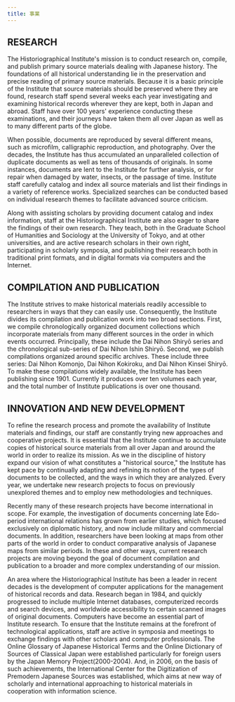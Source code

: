 ```yaml
---
title: 事業
---
```


<h2 class="h03">RESEARCH</h2>

<v-img class="mb-10"
    src="/about/images/about_hi_mission_01.jpg"></v-img>

The Historiographical Institute's mission is to conduct research on, compile, and publish primary source materials dealing with Japanese history. The foundations of all historical understanding lie in the preservation and precise reading of primary source materials. Because it is a basic principle of the Institute that source materials should be preserved where they are found, research staff spend several weeks each year investigating and examining historical records wherever they are kept, both in Japan and abroad. Staff have over 100 years' experience conducting these examinations, and their journeys have taken them all over Japan as well as to many different parts of the globe.

When possible, documents are reproduced by several different means, such as microfilm, calligraphic reproduction, and photography. Over the decades, the Institute has thus accumulated an unparalleled collection of duplicate documents as well as tens of thousands of originals. In some instances, documents are lent to the Institute for further analysis, or for repair when damaged by water, insects, or the passage of time. Institute staff carefully catalog and index all source materials and list their findings in a variety of reference works. Specialized searches can be conducted based on individual research themes to facilitate advanced source criticism.

Along with assisting scholars by providing document catalog and index information, staff at the Historiographical Institute are also eager to share the findings of their own research. They teach, both in the Graduate School of Humanities and Sociology at the University of Tokyo, and at other universities, and are active research scholars in their own right, participating in scholarly symposia, and publishing their research both in traditional print formats, and in digital formats via computers and the Internet.


<h2 class="h03 mt-10">COMPILATION AND PUBLICATION</h2>

The Institute strives to make historical materials readily accessible to researchers in ways that they can easily use. Consequently, the Institute divides its compilation and publication work into two broad sections. First, we compile chronologically organized document collections which incorporate materials from many different sources in the order in which events occurred. Principally, these include the Dai Nihon Shiryō series and the chronological sub-series of Dai Nihon Ishin Shiryō. Second, we publish compilations organized around specific archives. These include three series: Dai Nihon Komonjo, Dai Nihon Kokiroku, and Dai Nihon Kinsei Shiryō. To make these compilations widely available, the Institute has been publishing since 1901. Currently it produces over ten volumes each year, and the total number of Institute publications is over one thousand.


<h2 class="h03 mt-10">INNOVATION AND NEW DEVELOPMENT</h2>

To refine the research process and promote the availability of Institute materials and findings, our staff are constantly trying new approaches and cooperative projects. It is essential that the Institute continue to accumulate copies of historical source materials from all over Japan and around the world in order to realize its mission. As we in the discipline of history expand our vision of what constitutes a "historical source," the Institute has kept pace by continually adapting and refining its notion of the types of documents to be collected, and the ways in which they are analyzed. Every year, we undertake new research projects to focus on previously unexplored themes and to employ new methodologies and techniques.

Recently many of these research projects have become international in scope. For example, the investigation of documents concerning late Edo-period international relations has grown from earlier studies, which focused exclusively on diplomatic history, and now include military and commercial documents. In addition, researchers have been looking at maps from other parts of the world in order to conduct comparative analysis of Japanese maps from similar periods. In these and other ways, current research projects are moving beyond the goal of document compilation and publication to a broader and more complex understanding of our mission.

An area where the Historiographical Institute has been a leader in recent decades is the development of computer applications for the management of historical records and data. Research began in 1984, and quickly progressed to include multiple Internet databases, computerized records and search devices, and worldwide accessibility to certain scanned images of original documents. Computers have become an essential part of Institute research. To ensure that the Institute remains at the forefront of technological applications, staff are active in symposia and meetings to exchange findings with other scholars and computer professionals. The Online Glossary of Japanese Historical Terms and the Online Dictionary of Sources of Classical Japan were established particularly for foreign users by the Japan Memory Project(2000-2004). And, in 2006, on the basis of such achievements, the International Center for the Digitization of Premodern Japanese Sources was established, which aims at new way of scholarly and international approaching to historical materials in cooperation with information science.

<v-img class="mb-10"
    src="/about/images/about_hi_mission_02.jpg"></v-img>